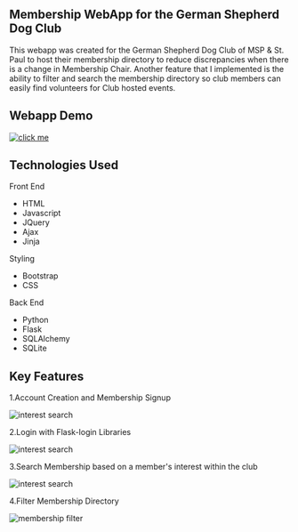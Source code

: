 ## Membership WebApp for the German Shepherd Dog Club

This webapp was created for the German Shepherd Dog Club of MSP & St. Paul to host their membership directory to reduce 
discrepancies when there is a change in Membership Chair.  Another feature that I implemented is the ability to filter 
and search the membership directory so club members can easily find volunteers for Club hosted events.

## Webapp Demo
[![click me](video_screenshot_readme.png)](https://youtu.be/9ZXC5LPHSfc)

## Technologies Used
Front End
- HTML
- Javascript
- JQuery
- Ajax
- Jinja

Styling
- Bootstrap
- CSS

Back End
- Python
- Flask
- SQLAlchemy
- SQLite

## Key Features
1.Account Creation and Membership Signup

![interest search](signup_screen_shot.PNG)

2.Login with Flask-login Libraries 

![interest search](login_screen_shot.PNG)

3.Search Membership based on a member's interest within the club

![interest search](interest_search_loop.gif)

4.Filter Membership Directory 

![membership filter](interest_search_loop.gif)